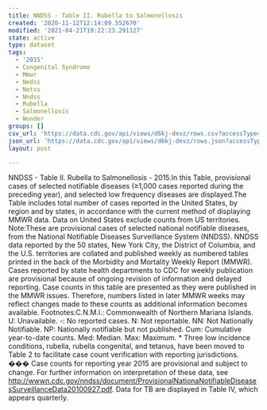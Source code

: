 ```yaml
---
title: NNDSS - Table II. Rubella to Salmonellosis
created: '2020-11-12T12:14:09.552670'
modified: '2021-04-21T19:22:23.291127'
state: active
type: dataset
tags:
  - '2015'
  - Congenital Syndrome
  - Mmwr
  - Nedss
  - Netss
  - Nndss
  - Rubella
  - Salmonellosis
  - Wonder
groups: []
csv_url: 'https://data.cdc.gov/api/views/d6kj-devz/rows.csv?accessType=DOWNLOAD'
json_url: 'https://data.cdc.gov/api/views/d6kj-devz/rows.json?accessType=DOWNLOAD'
layout: post

---
```

NNDSS - Table II. Rubella to Salmonellosis - 2015.In this Table, provisional cases of selected notifiable diseases (≥1,000 cases reported during the preceding year), and selected low frequency diseases are displayed.The Table includes total number of cases reported in the United States, by region and by states, in accordance with the current method of displaying MMWR data.  Data on United States exclude counts from US territories. Note:These are provisional cases of selected national notifiable diseases, from the National Notifiable Diseases Surveillance System (NNDSS). NNDSS data reported by the 50 states, New York City, the District of Columbia, and the U.S. territories are collated and published weekly as numbered tables printed in the back of the Morbidity and Mortality Weekly Report (MMWR). Cases reported by state health departments to CDC for weekly publication are provisional because of ongoing revision of information and delayed reporting. Case counts in this table are presented as they were published in the MMWR issues. Therefore, numbers listed in later MMWR weeks may reflect changes made to these counts as additional information becomes available. Footnotes:C.N.M.I.: Commonwealth of Northern Mariana Islands. U: Unavailable.    -: No reported cases.    N: Not reportable.    NN: Not Nationally Notifiable.    NP: Nationally notifiable but not published.    Cum: Cumulative year-to-date counts.    Med: Median.    Max: Maximum. * Three low incidence conditions, rubella, rubella congenital, and tetanus, have been moved to Table 2 to facilitate case count verification with reporting jurisdictions. ��� Case counts for reporting year 2015 are provisional and subject to change. For further information on interpretation of these data, see http://wwwn.cdc.gov/nndss/document/ProvisionalNationaNotifiableDiseasesSurveillanceData20100927.pdf. Data for TB are displayed in Table IV, which appears quarterly.
